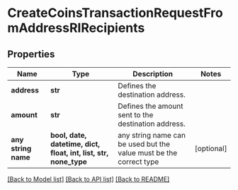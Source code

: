 # CreateCoinsTransactionRequestFromAddressRIRecipients


## Properties
Name | Type | Description | Notes
------------ | ------------- | ------------- | -------------
**address** | **str** | Defines the destination address. | 
**amount** | **str** | Defines the amount sent to the destination address. | 
**any string name** | **bool, date, datetime, dict, float, int, list, str, none_type** | any string name can be used but the value must be the correct type | [optional]

[[Back to Model list]](../README.md#documentation-for-models) [[Back to API list]](../README.md#documentation-for-api-endpoints) [[Back to README]](../README.md)


